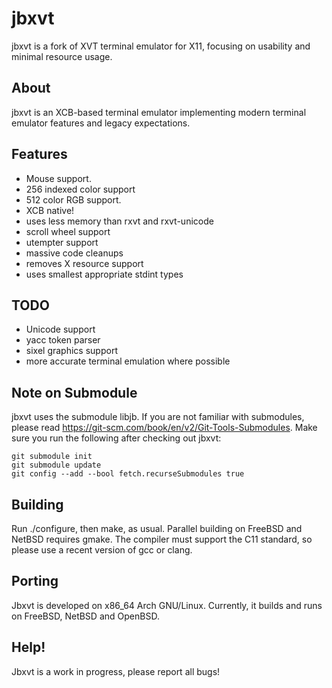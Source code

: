 # jbxvt
jbxvt is a fork of XVT terminal emulator for X11,
      focusing on usability and minimal resource usage.  

## About
jbxvt is an XCB-based terminal emulator implementing modern
terminal emulator features and legacy expectations.

## Features
* Mouse support.
* 256 indexed color support
* 512 color RGB support.  
* XCB native!
* uses less memory than rxvt and rxvt-unicode
* scroll wheel support
* utempter support
* massive code cleanups
* removes X resource support
* uses smallest appropriate stdint types

## TODO
* Unicode support
* yacc token parser
* sixel graphics support
* more accurate terminal emulation where possible

## Note on Submodule
jbxvt uses the submodule libjb.  If you are not familiar with submodules,
please read https://git-scm.com/book/en/v2/Git-Tools-Submodules.
Make sure you run the following after checking out jbxvt:

	git submodule init
	git submodule update
	git config --add --bool fetch.recurseSubmodules true

## Building
Run ./configure, then make, as usual.  Parallel building on FreeBSD
and NetBSD requires gmake.  The compiler must support the C11 standard,
so please use a recent version of gcc or clang.  

## Porting
Jbxvt is developed on x86\_64 Arch GNU/Linux.  Currently, it builds and
runs on FreeBSD, NetBSD and OpenBSD.

## Help!
Jbxvt is a work in progress, please report all bugs!

